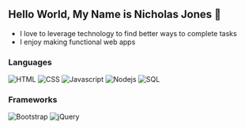 ## Hello World, My Name is Nicholas Jones 👋
- I love to leverage technology to find better ways to complete tasks
- I enjoy making functional web apps

### Languages
<p align="left">
  <img alt="HTML" src="https://img.shields.io/static/v1?label=&message=HTML&color=orange">
  <img alt="CSS" src="https://img.shields.io/static/v1?label=&message=CSS&color=blue">
  <img alt="Javascript" src="https://img.shields.io/static/v1?label=&message=Javascript&color=yellow">
  <img alt="Nodejs" src="https://img.shields.io/static/v1?label=&message=NodeJs&color=success">
  <img alt="SQL" src="https://img.shields.io/static/v1?label=&message=SQL&color=green">
</p>

### Frameworks
<p align="left">
  <img alt="Bootstrap" src="https://img.shields.io/static/v1?label=&message=Bootstrap&color=purple">
  <img alt="jQuery" src="https://img.shields.io/static/v1?label=&message=JQuery&color=blue">
</p>
